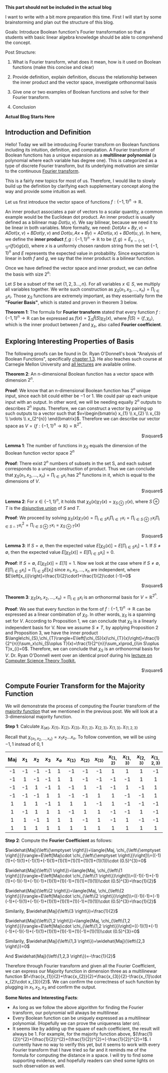 **This part should not be included in the actual blog**

I want to write with a bit more preparation this time. First I will start by some brainstorming and plan out the structure of this blog.

Goals: Introduce Boolean function's Fourier transformation so that a students with basic linear algebra knowledge should be able to comprehend the concept.

Post Structure:

1. What is Fourier transform, what does it mean, how is it used on Boolean functions (make this concise and clear)

2. Provide definition, explain definition, discuss the relationship between the inner product and the vector space, investigate orthonormal basis

3. Give one or two examples of Boolean functions and solve for their Fourier transform.

4. Conclusion

**Actual Blog Starts Here**

## Introduction and Definition
Hello! Today we will be introducing Fourier transform on Boolean functions including its intuition, definition, and computation. A Fourier transform of Boolean functions has a unique expansion as a **multilinear polynomial** (a polynomial where each variable has degree one). This is categorized as a type of discrete Fourier transform, but its underlying motivation are similar to the continuous [Fourier transform](https://en.wikipedia.org/wiki/Fourier_transform).

This is a fairly new topics for most of us. Therefore, I would like to slowly build up the definition by clarifying each supplementary concept along the way and provide some intuition as well.

Let us first introduce the vector space of functions $f: \left\{-1,1\right\}^n\rightarrow \mathbb{R}$.

An inner product associates a pair of vectors to a scalar quantity, a common example would be the Euclidean dot product. An inner product is usually defined as a bilinear map $Dot(u,v)$. We say bilinear, because we need it to be linear in both variables. More formally, we need: $Dot(Ax + By, v) = ADot(x,v) + BDot(y,v)$ and $Dot(u, Ax + By) = ADot(u,x) + BDot(u,y)$.
In here, we define the **inner product** $f, g: \left\{-1,1\right\}^{n}\rightarrow\mathbb{R}$ to be $\langle f,g \rangle=E_{x\sim \left\{-1,1\right\}^{n}}(f(x)g(x))$, where $x$ is a uniformly chosen random string from the set $\left\{-1,1\right\}^{n}$ and $E$ represents the expected value in probability. Since expectation is linear in both $f$ and $g$, we say that the inner product is a bilinear function.

Once we have defined the vector space and inner product, we can define the basis with size $2^n$:

Let $S$ be a subset of the set $\left\{1,2,3...,n\right\}$.
For all variables $x\in S$, we multiply all variables together. We write such construction as $\chi_{S}(x_{1},x_{2},...,x_{n})= \prod_{i\in S}x_{i}$. Those $\chi_S$ functions are extremely important, as they essentially form the **"Fourier Basis"**, which is stated and proven in theorem 3 below.

**Theorem 1**: The formula for **Fourier transform** stated that every function $f: \left\{-1,1\right\}^{n} \rightarrow\mathbb{R}$ can be expressed as $f(x) = \sum_{ S } \hat{f}(S) \chi_S(x)$, where $\hat{f}(S)=\langle f, \chi_{s} \rangle$, which is the inner product between $f$ and $\chi_{s}$, also called **Fourier coefficient**. 

## Exploring Interesting Properties of Basis
The following proofs can be found in Dr. Ryan O'Donnell's book "Analysis of Boolean Functions", specifically [chapter 1.3](http://www.contrib.andrew.cmu.edu/~ryanod/?p=245). He also teaches such course at Carnegie Mellon University and [all lectures](https://www.youtube.com/playlist?list=PLm3J0oaFux3YypJNaF6sRAf2zC1QzMuTA) are available online.

**Theorem 2**: An n-dimensional Boolean function has a vector space with dimension $2^{n}$.

**Proof**: We know that an n-dimensional Boolean function has $2^n$ unique input, since each bit could either be $-1$ or $1$. We could pair up each unique input with an output. In other word, we will be needing equally $2^n$ outputs to describes $2^n$ inputs. Therefore, we can construct a vector by pairing up such outputs to a vector such that $v=\begin{bmatrix}
x_{1} \\ x_{2} \\ x_{3} \\ \vdots \\ x_{2^{n}}
\end{bmatrix}$. Therefore we can describe our vector space as $V = \left\{f:\left\{-1,1\right\}^{n}\rightarrow \mathbb{R} \right\}=\mathbb{R}^{2^{n}}$.
<div style="text-align: right"> $\square$ </div>

**Lemma 1**: The number of functions in $\chi_{S}$ equals the dimension of the Boolean function vector space $2^{n}$

**Proof**: There exist $2^n$ numbers of subsets in the set S, and each subset corresponds to a unique construction of product. Thus we can conclude that $\chi_{S}(x_{1},x_{2},...,x_{n})= \prod_{i\in S}x_{i}$ has $2^n$ functions in it, which is equal to the dimensions of $V$.
<div style="text-align: right"> $\square$ </div>

**Lemma 2**: For $x \in \left\{-1, 1\right\}^{n}$, it holds that $\chi_{S}(x)\chi_{T}(x)=\chi_{S\oplus T}(x)$, where $S\oplus T$ is the [disjunctive union](https://en.wikipedia.org/wiki/Symmetric_difference) of $S$ and $T$.

**Proof**: We proceed by solving $\chi_{S}(x)\chi_{T}(x)=\prod_{i\in S}x_{i}\prod_{i\in T}x_{i}=\prod_{i\in S\oplus T}x_{i}\prod_{i\in S\cap T}x_{i}^{2}=\prod_{i\in S\oplus T}x_{i}=\chi_{S\oplus T}(x)$
<div style="text-align: right"> $\square$ </div>

**Lemma 3**: If $S=\emptyset$, then the expected value $E\left[\chi_{S}(x)\right]=E\left[\prod_{i\in S}x_{i}\right]=1$. If $S \neq \emptyset$, then the expected value $E\left[\chi_{S}(x)\right]=E\left[\prod_{i\in S}x_{i}\right]=0$.

**Proof**: If $S=\emptyset$, $E\left[\chi_{S}(x)\right]=E\left[1\right]=1$. Now we look at the case where if $S\neq \emptyset$, $E\left[\prod_{i\in S}x_{i}\right]=\prod_{i\in S}E\left[x_{i}\right]$ since $x_1,x_2,...,x_n$ are independent, where $E\left[x_{i}\right]=\frac{1}{2}\cdot1+\frac{1}{2}\cdot (-1)=0$ 
<div style="text-align: right"> $\square$ </div>

**Theorem 3**: $\chi_{S}(x_{1},x_{2},...,x_{n})= \prod_{i\in S}x_{i}$ is an orthonormal basis for $V=\mathbb{R}^{2^{n}}$.

**Proof**: We see that every function in the form of $f:\left\{-1,1\right\}^{n}\rightarrow \mathbb{R}$ can be expressed as a linear combination of $\chi_{S}$. In other words, $\chi_{S}$ is a spanning set for $V$. According to Proposition 1, we can conclude that $\chi_{S}$ is a linearly independent basis for V. Now we assume $S \neq T$, by applying Proposition 2 and Proposition 3, we have the inner product $\langle\chi_{S},\chi_{T}\rangle=E\left[\chi_{S}(x)\chi_{T}(x)\right]=\frac{1}{2^{n}}\sum_x\chi_{S\oplus T}(x)=\frac{1}{2^{n}}\sum_x\prod_{i\in S\oplus T}x_{i}=0$. Therefore, we can conclude that $\chi_{S}$ is an orthonormal basis for $V$.
Dr. Ryan O'Donnell went over an identical proof during his [lecture on Computer Science Theory Toolkit.](https://www.youtube.com/watch?v=TIqqO9PsHPg&t=181s)
<div style="text-align: right"> $\square$ </div>

## Compute Fourier Transform for the Majority Function
We will demonstrate the process of computing the Fourier transform of the [majority function](https://404briannotfound.tech/views/MAT388/2020/post1.html#boolean-functions-example-4-are-the-majority-of-the-inputs-one) that we mentioned in the previous post. We will look at a 3-dimensional majority function.

**Step 1**: Calculate $\chi_{\left\{\emptyset \right\}}$, $\chi_{\left\{1\right\}}$, $\chi_{\left\{2\right\}}$, $\chi_{\left\{3\right\}}$, $\chi_{\left\{1,2\right\}}$, $\chi_{\left\{2,3\right\}}$, $\chi_{\left\{1,3\right\}}$, $\chi_{\left\{1,2,3\right\}}$

Recall that $\chi_{\left\{x_{1},x_{2},...,x_{n}\right\}}=x_{1}x_{2}...x_{n}$. To follow convention, we will be using ${-1,1}$ instead of ${0,1}$

| Maj |$x_{1}$|$x_{2}$|$x_{3}$| $x_{\emptyset}$ | $x_{\left\{1\right\}}$ | $x_{\left\{2\right\}}$ | $x_{\left\{3\right\}}$ | $x_{\left\{1,2\right\}}$ | $x_{\left\{1,3\right\}}$ | $x_{\left\{2,3\right\}}$ | $x_{\left\{1,2,3\right\}}$|
|:-:|:-:|:-:|:-:|:-:|:-:|:-:|:-:|:-:|:-:|:-:|:-:|
| -1 | -1 | -1 | -1 | 1 | -1 | -1 | -1 | 1 | 1 | 1 | -1 |
| -1 | 1 | -1 | -1 | 1 | 1 | -1 | -1 | -1 | -1 | 1 | 1 |
| -1 | -1 | 1 | -1 | 1 | -1 | 1 | -1 | -1 | 1 | -1 | 1 |
| -1 | -1 | -1 | 1 | 1 | -1 | -1 | 1 | 1 | -1 | -1 | 1 |
| 1 | 1 | 1 | -1 | 1 | 1 | 1 | -1 | 1 | -1 | -1 | -1 |
| 1 | -1 | 1 | 1 | 1 | -1 | 1 | 1 | -1 | -1 | 1 | -1 |
| 1 | 1 | -1 | 1 | 1 | 1 | -1 | 1 | -1 | 1 | -1 | -1 |
| 1 | 1 | 1 | 1 | 1 | 1 | 1 | 1 | 1 | 1 | 1 | 1 |

**Step 2**: Compute the **Fourier Coefficient** as follows:

$\widehat{Maj}(\left\{\emptyset \right\})=\langle{Maj, \chi_{\left\{\emptyset \right\}}}\rangle=E\left[Maj\cdot \chi_{\left\{\emptyset \right\}}\right]\\=((-1)(1)+(-1)(1)+(-1)(1)+(-1)(1)+(1)(1)+(1)(1)+(1)(1)+(1)(1))\cdot (0.5)^{3}=0$

$\widehat{Maj}(\left\{1 \right\})=\langle{Maj, \chi_{\left\{1 \right\}}}\rangle=E\left[Maj\cdot \chi_{\left\{1 \right\}}\right]\\=((-1)(-1)+(-1)(1)+(-1)(-1)+(-1)(-1)+(1)(1)+(1)(-1)+(1)(1)+(1)(1))\cdot (0.5)^{3}=\frac{1}{2}$

$\widehat{Maj}(\left\{2 \right\})=\langle{Maj, \chi_{\left\{2 \right\}}}\rangle=E\left[Maj\cdot \chi_{\left\{2 \right\}}\right]\\=((-1)(-1)+(-1)(-1)+(-1)(1)+(-1)(-1)+(1)(1)+(1)(1)+(1)(-1)+(1)(1))\cdot (0.5)^{3}=\frac{1}{2}$

Similarily, $\widehat{Maj}(\left\{3 \right\})=\frac{1}{2}$

$\widehat{Maj}(\left\{1,2 \right\})=\langle{Maj, \chi_{\left\{1,2 \right\}}}\rangle=E\left[Maj\cdot \chi_{\left\{1,2 \right\}}\right]=((-1)(1)+(-1)(-1)+(-1)(-1)+(-1)(1)+(1)(1)+(1)(-1)+(1)(-1)+(1)(1))\cdot (0.5)^{3}=0$

Similarily, $\widehat{Maj}(\left\{1,3 \right\})=\widehat{Maj}(\left\{2,3 \right\})=0$

And $\widehat{Maj}(\left\{1,2,3 \right\})=-\frac{1}{2}$

Therefore through Fourier transform and given all the Fourier Coefficient, we can express our Majority function in dimension three as a multilinewar function $f=\frac{x_{1}}{2}+\frac{x_{2}}{2}+\frac{x_{3}}{2}-\frac{x_{1}\cdot x_{2}\cdot x_{3}}{2}$. We can confirm the correctness of such function by plugging in $x_1,x_2,x_3$ and confirm the output.

**Some Notes and Interesting Facts**:

 - As long as we follow the above algorithm for finding the Fourier transform, our polynomial will always be multilinear.
 - Every Boolean function can be uniquely expressed as a multilinear polynomial. (Hopefully we can prove the uniqueness later on).
 - It seems like by adding up the square of each coefficient, the result will always be $1$. For example, for the majority function above, $(\frac{1}{2})^{2}+(\frac{1}{2})^{2}+(\frac{1}{2})^{2}+(-\frac{1}{2})^{2}=1$. I currently have no way to verify this yet, but it seems to work with every Fourier transform that I have tried so far and it reminds me of the formula for computing the distance in a space. I will try to find some supporting evidence, and hopefully readers can shed some lights on such observation as well.